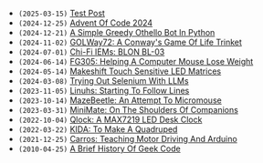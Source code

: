 - `(2025-03-15)` [Test Post](/#test-post)
- `(2024-12-25)` [Advent Of Code 2024](/#aoc24)
- `(2024-12-21)` [A Simple Greedy Othello Bot In Python](/#eagerthello)
- `(2024-11-02)` [GOLWay72: A Conway's Game Of Life Trinket](/#golway72)
- `(2024-07-01)` [Chi-Fi IEMs: BLON BL-03](/#blon-bl03)
- `(2024-06-14)` [FG305: Helping A Computer Mouse Lose Weight](/#fg305)
- `(2024-05-14)` [Makeshift Touch Sensitive LED Matrices](/#led-matrix-touch)
- `(2024-03-08)` [Trying Out Selenium With LLMs](/#selenium-llm)
- `(2023-11-05)` [Linuhs: Starting To Follow Lines](/#linuhs)
- `(2023-10-14)` [MazeBeetle: An Attempt To Micromouse](/#mazebeetle)
- `(2023-03-31)` [MiniMate: On The Shoulders Of Companions](/#minimate)
- `(2022-10-04)` [Qlock: A MAX7219 LED Desk Clock](/#qlock)
- `(2022-03-22)` [KIDA: To Make A Quadruped](/#kida)
- `(2021-12-25)` [Carros: Teaching Motor Driving And Arduino](/#carros)
- `(2010-04-25)` [A Brief History Of Geek Code](/#geek)